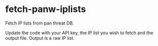 # fetch-panw-iplists
Fetch IP lists from pan threat DB. 

Update the code with your API key, the IP list you wish to fetch and the output file. Output is a raw IP list.
